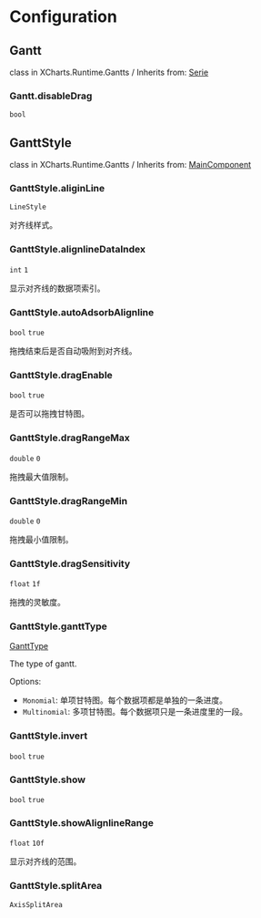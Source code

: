 # Configuration

## Gantt

class in XCharts.Runtime.Gantts / Inherits from: [Serie](https://xcharts-team.github.io/docs/configuration#serie)

### Gantt.disableDrag

`bool`

## GanttStyle

class in XCharts.Runtime.Gantts / Inherits from: [MainComponent](https://xcharts-team.github.io/docs/configuration#maincomponent)

### GanttStyle.aliginLine

`LineStyle`

对齐线样式。

### GanttStyle.alignlineDataIndex

`int` `1`

显示对齐线的数据项索引。

### GanttStyle.autoAdsorbAlignline

`bool` `true`

拖拽结束后是否自动吸附到对齐线。

### GanttStyle.dragEnable

`bool` `true`

是否可以拖拽甘特图。

### GanttStyle.dragRangeMax

`double` `0`

拖拽最大值限制。

### GanttStyle.dragRangeMin

`double` `0`

拖拽最小值限制。

### GanttStyle.dragSensitivity

`float` `1f`

拖拽的灵敏度。

### GanttStyle.ganttType

[GanttType](#gantttype)

The type of gantt.

Options:

- `Monomial`: 单项甘特图。每个数据项都是单独的一条进度。
- `Multinomial`: 多项甘特图。每个数据项只是一条进度里的一段。

### GanttStyle.invert

`bool` `true`

### GanttStyle.show

`bool` `true`

### GanttStyle.showAlignlineRange

`float` `10f`

显示对齐线的范围。

### GanttStyle.splitArea

`AxisSplitArea`
